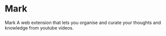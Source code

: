 # Mark
Mark A web extension that lets you organise and curate your thoughts and knowledge from youtube videos.
